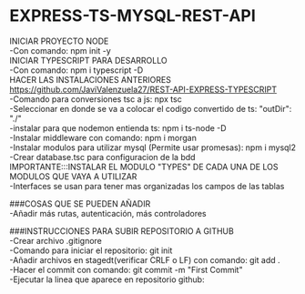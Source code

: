 # EXPRESS-TS-MYSQL-REST-API  
INICIAR PROYECTO NODE  
-Con comando: npm init -y  
INICIAR TYPESCRIPT PARA DESARROLLO  
-Con comando: npm i typescript -D  
HACER LAS INSTALACIONES ANTERIORES https://github.com/JaviValenzuela27/REST-API-EXPRESS-TYPESCRIPT  
-Comando para conversiones tsc a js: npx tsc  
-Seleccionar en donde se va a colocar el codigo convertido de ts: "outDir": "./"  
-instalar para que nodemon entienda ts: npm i ts-node -D  
-Instalar middleware con comando: npm i morgan  
-Instalar modulos para utilizar mysql (Permite usar promesas): npm i mysql2  
-Crear database.tsc para configuracion de la bdd  
IMPORTANTE:::INSTALAR EL MODULO "TYPES" DE CADA UNA DE LOS MODULOS QUE VAYA A UTILIZAR  
-Interfaces se usan para tener mas organizadas los campos de las tablas  

###COSAS QUE SE PUEDEN AÑADIR  
-Añadir más rutas, autenticación, más controladores  


###INSTRUCCIONES PARA SUBIR REPOSITORIO A GITHUB  
-Crear archivo .gitignore  
-Comando para iniciar el repositorio: git init  
-Añadir archivos en stagedt(verificar CRLF o LF) con comando: git add .  
-Hacer el commit con comando: git commit -m "First Commit"  
-Ejecutar la linea que aparece en repositorio github: 


